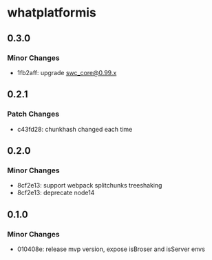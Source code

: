# whatplatformis

## 0.3.0

### Minor Changes

- 1fb2aff: upgrade swc_core@0.99.x

## 0.2.1

### Patch Changes

- c43fd28: chunkhash changed each time

## 0.2.0

### Minor Changes

- 8cf2e13: support webpack splitchunks treeshaking
- 8cf2e13: deprecate node14

## 0.1.0

### Minor Changes

- 010408e: release mvp version, expose isBroser and isServer envs
